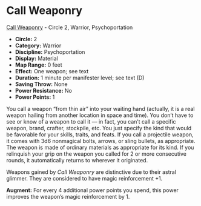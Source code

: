 # Call Weaponry

[Call Weaponry](/Psionics/C/CallWeaponry.md) - Circle 2, Warrior, Psychoportation

- **Circle:** 2
- **Category:** Warrior
- **Discipline:** Psychoportation
- **Display:** Material
- **Map Range:** 0 feet
- **Effect:** One weapon; see text
- **Duration:** 1 minute per manifester level; see text (D)
- **Saving Throw:** None
- **Power Resistance:** No
- **Power Points:** 1

You call a weapon “from thin air” into your waiting hand (actually, it is a real weapon hailing from another location in space and time). You don’t have to see or know of a weapon to call it — in fact, you can’t call a specific weapon, brand, crafter, stockpile, etc. You just specify the kind that would be favorable for your skills, traits, and feats. If you call a projectile weapon, it comes with 3d6 nonmagical bolts, arrows, or sling bullets, as appropriate. The weapon is made of ordinary materials as appropriate for its kind. If you relinquish your grip on the weapon you called for 2 or more consecutive rounds, it automatically returns to wherever it originated.

Weapons gained by *Call Weaponry* are distinctive due to their astral glimmer. They are considered to have magic reinforcement +1.

**Augment:** For every 4 additional power points you spend, this power improves the weapon’s magic reinforcement by 1.
